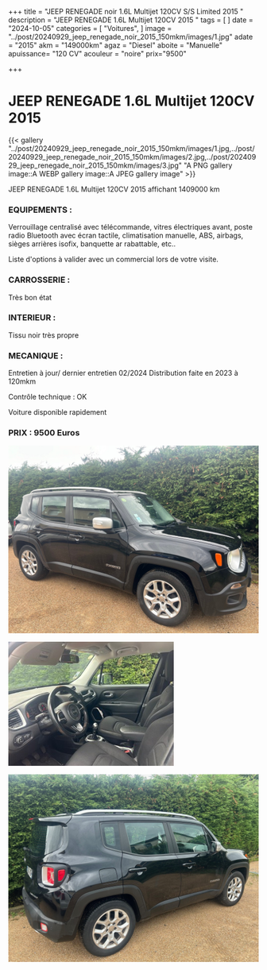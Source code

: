+++
title = "JEEP RENEGADE noir 1.6L Multijet 120CV S/S Limited 2015 "
description = "JEEP RENEGADE 1.6L Multijet 120CV 2015 "
tags = [
]
date = "2024-10-05"
categories = [
    "Voitures",
]
image = "../post/20240929_jeep_renegade_noir_2015_150mkm/images/1.jpg"
adate = "2015"
akm = "149000km"
agaz = "Diesel"
aboite = "Manuelle"
apuissance= "120 CV"
acouleur = "noire"
prix="9500"

+++

# JEEP RENEGADE 1.6L Multijet 120CV 2015 

{{< gallery "../post/20240929_jeep_renegade_noir_2015_150mkm/images/1.jpg,../post/20240929_jeep_renegade_noir_2015_150mkm/images/2.jpg,../post/20240929_jeep_renegade_noir_2015_150mkm/images/3.jpg" "A PNG gallery image::A WEBP gallery image::A JPEG gallery image" >}}


JEEP RENEGADE 1.6L Multijet 120CV 2015  affichant 1409000 km


### EQUIPEMENTS :
Verrouillage centralisé avec télécommande, vitres électriques avant, poste radio Bluetooth avec écran tactile, climatisation manuelle, ABS, airbags, sièges arrières isofix, banquette ar rabattable, etc..


Liste d'options à valider avec un commercial lors de votre visite.


### CARROSSERIE :
 Très bon état 


### INTERIEUR :
Tissu noir très propre

### MECANIQUE :
Entretien à jour/ dernier entretien 02/2024
Distribution faite en 2023 à 120mkm



Contrôle technique : OK


Voiture disponible rapidement


### PRIX : 9500 Euros


<!-- more -->


![](images/1.jpg)

![](images/2.jpg)

![](images/3.jpg)

